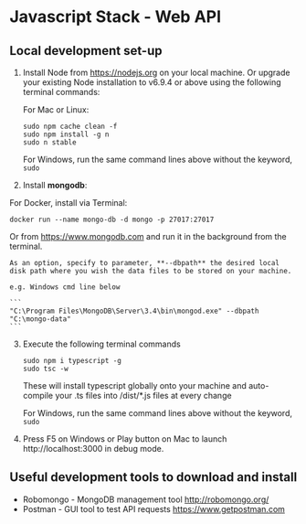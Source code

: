 # Javascript Stack - Web API

## Local development set-up

1.  Install Node from https://nodejs.org on your local machine.
    Or upgrade your existing Node installation to v6.9.4 or above using the following terminal commands:
    
    For Mac or Linux:
    ```
    sudo npm cache clean -f
    sudo npm install -g n
    sudo n stable
    ```
    
    For Windows, run the same command lines above without the keyword, `sudo`
    
2.  Install **mongodb**:

For Docker, install via Terminal:

```
docker run --name mongo-db -d mongo -p 27017:27017
```

Or from https://www.mongodb.com and run it in the background from the terminal.
    
    As an option, specify to parameter, **--dbpath** the desired local disk path where you wish the data files to be stored on your machine.

    e.g. Windows cmd line below

    ```
    "C:\Program Files\MongoDB\Server\3.4\bin\mongod.exe" --dbpath "C:\mongo-data"
    ```

3. Execute the following terminal commands

    ```
    sudo npm i typescript -g
    sudo tsc -w
    ```

    These will install typescript globally onto your machine and auto-compile your .ts files into /dist/*.js files at every change
    
    For Windows, run the same command lines above without the keyword, `sudo`

4. Press F5 on Windows or Play button on Mac to launch http://localhost:3000 in debug mode.

## Useful development tools to download and install

- Robomongo - MongoDB management tool http://robomongo.org/
- Postman - GUI tool to test API requests https://www.getpostman.com


